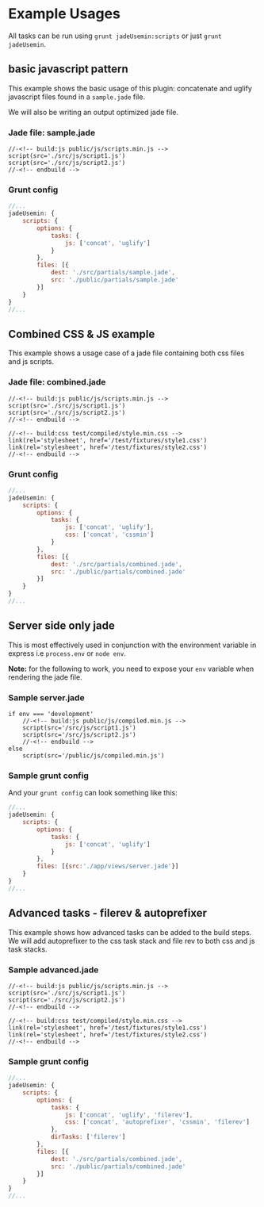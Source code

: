 # Example Usages

All tasks can be run using `grunt jadeUsemin:scripts` or just `grunt jadeUsemin`.

## basic javascript pattern

This example shows the basic usage of this plugin:
concatenate and uglify javascript files found in a `sample.jade` file.

We will also be writing an output optimized jade file.

### Jade file: sample.jade

```jade
//-<!-- build:js public/js/scripts.min.js -->
script(src='./src/js/script1.js')
script(src='./src/js/script2.js')
//-<!-- endbuild -->
```
### Grunt config

```js
//...
jadeUsemin: {
    scripts: {
        options: {
            tasks: {
                js: ['concat', 'uglify']
            }
        },
        files: [{
            dest: './src/partials/sample.jade',
            src: './public/partials/sample.jade'
        }]
    }
}
//...
```

## Combined CSS & JS example

This example shows a usage case of a jade file containing both css files and js scripts.

### Jade file: combined.jade

```jade
//-<!-- build:js public/js/scripts.min.js -->
script(src='./src/js/script1.js')
script(src='./src/js/script2.js')
//-<!-- endbuild -->

//-<!-- build:css test/compiled/style.min.css -->
link(rel='stylesheet', href='/test/fixtures/style1.css')
link(rel='stylesheet', href='/test/fixtures/style2.css')
//-<!-- endbuild -->
```

### Grunt config

```js
//...
jadeUsemin: {
    scripts: {
        options: {
            tasks: {
                js: ['concat', 'uglify'],
                css: ['concat', 'cssmin']
            }
        },
        files: [{
            dest: './src/partials/combined.jade',
            src: './public/partials/combined.jade'
        }]
    }
}
//...
```

## Server side only jade

This is most effectively used in conjunction with the environment variable in express
i.e `process.env` or `node env`.

**Note:** for the following to work, you need to expose your `env` variable when rendering the jade file.

### Sample server.jade

```jade
if env === 'development'
    //-<!-- build:js public/js/compiled.min.js -->
    script(src='/src/js/script1.js')
    script(src='/src/js/script2.js')
    //-<!-- endbuild -->
else
    script(src='/public/js/compiled.min.js')
```

### Sample grunt config

And your `grunt config` can look something like this:
```js
//...
jadeUsemin: {
    scripts: {
        options: {
            tasks: {
                js: ['concat', 'uglify']
            }
        },
        files: [{src:'./app/views/server.jade'}]
    }
}
//...
```

## Advanced tasks - filerev & autoprefixer

This example shows how advanced tasks can be added to the build steps. We will add autoprefixer to the css task stack and file rev to both css and js task stacks.

### Sample advanced.jade

```jade
//-<!-- build:js public/js/scripts.min.js -->
script(src='./src/js/script1.js')
script(src='./src/js/script2.js')
//-<!-- endbuild -->

//-<!-- build:css test/compiled/style.min.css -->
link(rel='stylesheet', href='/test/fixtures/style1.css')
link(rel='stylesheet', href='/test/fixtures/style2.css')
//-<!-- endbuild -->
```

### Sample grunt config

```js
//...
jadeUsemin: {
    scripts: {
        options: {
            tasks: {
                js: ['concat', 'uglify', 'filerev'],
                css: ['concat', 'autoprefixer', 'cssmin', 'filerev']
            },
            dirTasks: ['filerev']
        },
        files: [{
            dest: './src/partials/combined.jade',
            src: './public/partials/combined.jade'
        }]
    }
}
//...
```
